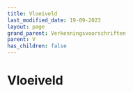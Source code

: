 ```yaml
---
title: Vloeiveld
last_modified_date: 19-09-2023
layout: page
grand_parent: Verkenningsvoorschriften
parent: V
has_children: false
---
```


Vloeiveld
=========

